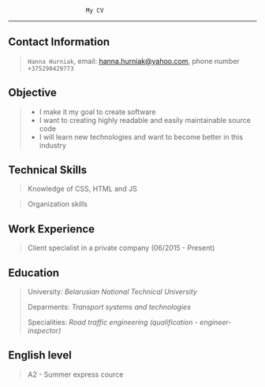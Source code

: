                           My CV
---


## **Contact Information**
> `Hanna Hurniak`, email: hanna.hurniak@yahoo.com, phone number `+375298429773`

## **Objective**
>- I make it my goal to create software 
>- I want to creating highly readable and easily maintainable source code
>- I will learn new technologies and want to become better in this industry

## **Technical Skills**
> Knowledge of CSS, HTML and JS

> Organization skills

## **Work Experience**
> Client specialist in a private company (06/2015 - Present)

## **Education**
> University: *Belarusian National Technical University* 
>
>Deparments: *Transport systems and technologies* 
>
>Specialities: *Road traffic engineering (qualification - engineer-inspector)*

## **English level**
> A2 - Summer express cource
